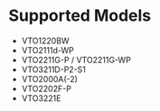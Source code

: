 # Supported Models

- VTO1220BW
- VTO2111d-WP
- VTO2211G-P / VTO2211G-WP
- VTO3211D-P2-S1
- VTO2000A(-2)
- VTO2202F-P
- VTO3221E
